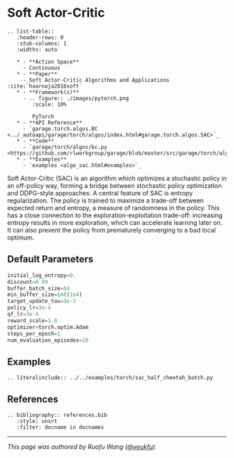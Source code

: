 # Soft Actor-Critic

```eval_rst
.. list-table::
   :header-rows: 0
   :stub-columns: 1
   :widths: auto

   * - **Action Space**
     - Continuous
   * - **Paper**
     - Soft Actor-Critic Algorithms and Applications :cite:`haarnoja2018soft`
   * - **Framework(s)**
     - .. figure:: ./images/pytorch.png
        :scale: 10%

        PyTorch
   * - **API Reference**
     - `garage.torch.algos.BC <../_autoapi/garage/torch/algos/index.html#garage.torch.algos.SAC>`_
   * - **Code**
     - `garage/torch/algos/bc.py <https://github.com/rlworkgroup/garage/blob/master/src/garage/torch/algos/sac.py>`_
   * - **Examples**
     - `examples <algo_sac.html#examples>`_
```

Soft Actor-Critic (SAC) is an algorithm which optimizes a stochastic policy in
an off-policy way, forming a bridge between stochastic policy optimization and
DDPG-style approaches. A central feature of SAC is entropy regularization. The
policy is trained to maximize a trade-off between expected return and entropy,
a measure of randomness in the policy. This has a close connection to the
exploration-exploitation trade-off: increasing entropy results in more
exploration, which can accelerate learning later on. It can also prevent the
policy from prematurely converging to a bad local optimum.

## Default Parameters

```python
initial_log_entropy=0.
discount=0.99
buffer_batch_size=64
min_buffer_size=int(1e4)
target_update_tau=5e-3
policy_lr=3e-4
qf_lr=3e-4
reward_scale=1.0
optimizer=torch.optim.Adam
steps_per_epoch=1
num_evaluation_episodes=10
```

## Examples

```eval_rst
.. literalinclude:: ../../examples/torch/sac_half_cheetah_batch.py
```

## References

```eval_rst
.. bibliography:: references.bib
   :style: unsrt
   :filter: docname in docnames
```

----

*This page was authored by Ruofu Wang ([@yeukfu](https://github.com/yeukfu)).*
